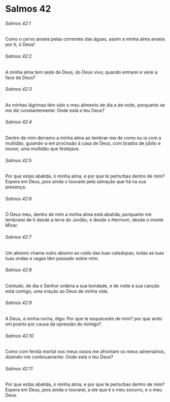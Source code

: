 # Salmos 42

###### Salmos 42:1

Como o cervo anseia pelas correntes das águas, assim a minha alma anseia por ti, ó Deus!

###### Salmos 42:2

A minha alma tem sede de Deus, do Deus vivo; quando entrarei e verei a face de Deus?

###### Salmos 42:3

As minhas lágrimas têm sido o meu alimento de dia e de noite, porquanto se me diz constantemente: Onde está o teu Deus?

###### Salmos 42:4

Dentro de mim derramo a minha alma ao lembrar-me de como eu ia com a multidão, guiando-a em procissão à casa de Deus, com brados de júbilo e louvor, uma multidão que festejava.

###### Salmos 42:5

Por que estás abatida, ó minha alma, e por que te perturbas dentro de mim? Espera em Deus, pois ainda o louvarei pela salvação que há na sua presença.

###### Salmos 42:6

Ó Deus meu, dentro de mim a minha alma está abatida; porquanto me lembrarei de ti desde a terra do Jordão, e desde o Hermom, desde o monte Mizar.

###### Salmos 42:7

Um abismo chama outro abismo ao ruído das tuas catadupas; todas as tuas tuas ondas e vagas têm passado sobre mim.

###### Salmos 42:8

Contudo, de dia o Senhor ordena a sua bondade, e de noite a sua canção está comigo, uma oração ao Deus da minha vida.

###### Salmos 42:9

A Deus, a minha rocha, digo: Por que te esqueceste de mim? por que ando em pranto por causa da opressão do inimigo?

###### Salmos 42:10

Como com ferida mortal nos meus ossos me afrontam os meus adversários, dizendo-me continuamente: Onde está o teu Deus?

###### Salmos 42:11

Por que estás abatida, ó minha alma, e por que te perturbas dentro de mim? Espera em Deus, pois ainda o louvarei, a ele que é o meu socorro, e o meu Deus.

